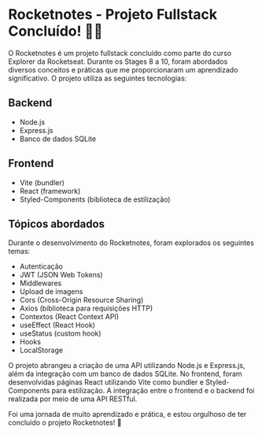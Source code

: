 # Rocketnotes - Projeto Fullstack Concluído! 🎉🎉

O Rocketnotes é um projeto fullstack concluído como parte do curso Explorer da Rocketseat. Durante os Stages 8 a 10, foram abordados diversos conceitos e práticas que me proporcionaram um aprendizado significativo. O projeto utiliza as seguintes tecnologias:

## Backend

- Node.js
- Express.js
- Banco de dados SQLite

## Frontend

- Vite (bundler)
- React (framework)
- Styled-Components (biblioteca de estilização)

## Tópicos abordados

Durante o desenvolvimento do Rocketnotes, foram explorados os seguintes temas:

- Autenticação
- JWT (JSON Web Tokens)
- Middlewares
- Upload de imagens
- Cors (Cross-Origin Resource Sharing)
- Axios (biblioteca para requisições HTTP)
- Contextos (React Context API)
- useEffect (React Hook)
- useStatus (custom hook)
- Hooks
- LocalStorage

O projeto abrangeu a criação de uma API utilizando Node.js e Express.js, além da integração com um banco de dados SQLite. No frontend, foram desenvolvidas páginas React utilizando Vite como bundler e Styled-Components para estilização. A integração entre o frontend e o backend foi realizada por meio de uma API RESTful.

Foi uma jornada de muito aprendizado e prática, e estou orgulhoso de ter concluído o projeto Rocketnotes! 🚀
